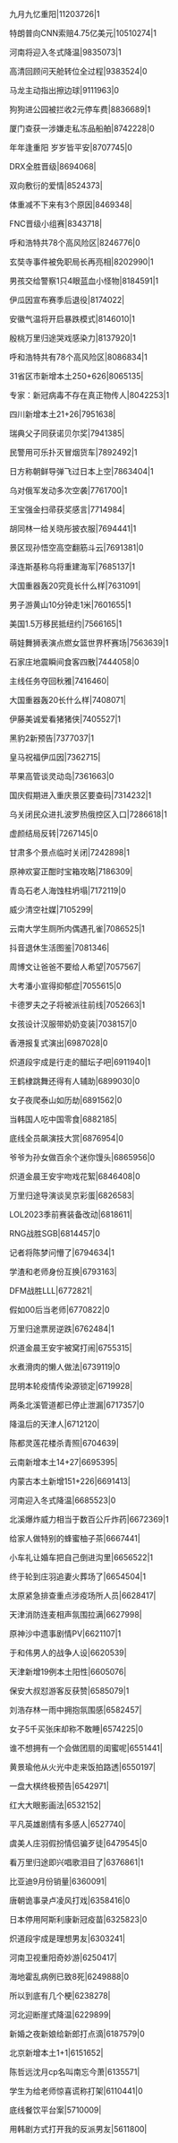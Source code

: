 九月九忆重阳|11203726|1

特朗普向CNN索赔4.75亿美元|10510274|1

河南将迎入冬式降温|9835073|1

高清回顾问天舱转位全过程|9383524|0

马龙主动指出擦边球|9111963|0

狗狗进公园被拦收2元停车费|8836689|1

厦门查获一涉嫌走私冻品船舶|8742228|0

年年逢重阳 岁岁皆平安|8707745|0

DRX全胜晋级|8694068|

双向敷衍的爱情|8524373|

体重减不下来有3个原因|8469348|

FNC晋级小组赛|8343718|

呼和浩特共78个高风险区|8246776|0

玄奘寺事件被免职局长再亮相|8202990|1

男孩交给警察1只4眼蓝血小怪物|8184591|1

伊瓜因宣布赛季后退役|8174022|

安徽气温将开启暴跌模式|8146010|1

殷桃万里归途哭戏感染力|8137920|1

呼和浩特共有78个高风险区|8086834|1

31省区市新增本土250+626|8065135|

专家：新冠病毒不存在真正物传人|8042253|1

四川新增本土21+26|7951638|

瑞典父子同获诺贝尔奖|7941385|

民警用可乐扑灭冒烟货车|7892492|1

日方称朝鲜导弹飞过日本上空|7863404|1

乌对俄军发动多次空袭|7761700|1

王宝强金扫帚获奖感言|7714984|

胡同林一给关晓彤披衣服|7694441|1

景区现孙悟空高空翻筋斗云|7691381|0

泽连斯基称乌将重建海军|7685137|1

大国重器轰20究竟长什么样|7631091|

男子游黄山10分钟走1米|7601655|1

美国1.5万移民抵纽约|7566165|1

萌娃舞狮表演点燃女篮世界杯赛场|7563639|1

石家庄地震瞬间食客四散|7444058|0

主线任务夺回秋雅|7416460|

大国重器轰20长什么样|7408071|

伊藤美诚爱看猪猪侠|7405527|1

黑豹2新预告|7377037|1

皇马祝福伊瓜因|7362715|

苹果高管谈灵动岛|7361663|0

国庆假期进入重庆景区要查码|7314232|1

乌关闭民众进扎波罗热俄控区入口|7286618|1

虚颜结局反转|7267145|0

甘肃多个景点临时关闭|7242898|1

原神欢宴正酣时宝箱攻略|7186309|

青岛石老人海蚀柱坍塌|7172119|0

威少清空社媒|7105299|

云南大学生厕所内偶遇孔雀|7086525|1

抖音退休生活图鉴|7081346|

周博文让爸爸不要给人希望|7057567|

大考潘小宣得抑郁症|7055615|0

卡德罗夫之子将被派往前线|7052663|1

女孩设计汉服带奶奶变装|7038157|0

香港报复式演出|6987028|0

炽道段宇成是行走的醋坛子吧|6911940|1

王鹤棣跳舞还得有人辅助|6899030|0

女子夜爬泰山如历劫|6891562|0

当韩国人吃中国零食|6882185|

底线全员飙演技大赏|6876954|0

爷爷为孙女做百余个迷你馒头|6865956|0

炽道金晨王安宇吻戏花絮|6846408|0

万里归途导演谈吴京彩蛋|6826583|

LOL2023季前赛装备改动|6818611|

RNG战胜SGB|6814457|0

记者将陈梦问懵了|6794634|1

学渣和老师身份互换|6793163|

DFM战胜LLL|6772821|

假如00后当老师|6770822|0

万里归途票房逆跌|6762484|1

炽道金晨王安宇被窝打闹|6755315|

水煮滑肉的懒人做法|6739119|0

昆明本轮疫情传染源锁定|6719928|

两条北溪管道都已停止泄漏|6717357|0

降温后的天津人|6712120|

陈都灵莲花楼杀青照|6704639|

云南新增本土14+27|6695395|

内蒙古本土新增151+226|6691413|

河南迎入冬式降温|6685523|0

北溪爆炸威力相当于数百公斤炸药|6672369|1

给家人做特别的蜂蜜柚子茶|6667441|

小车礼让婚车把自己倒进沟里|6656522|1

终于轮到庄羽追妻火葬场了|6654504|1

太原紧急排查重点涉疫场所人员|6628417|

天津消防连麦相声氛围拉满|6627998|

原神沙中遗事剧情PV|6621107|1

于和伟男人的战争人设|6620539|

天津新增19例本土阳性|6605076|

保安大叔怼游客反获赞|6585079|1

刘浩存林一雨中拥抱氛围感|6582457|

女子5千买张床却称不敢睡|6574225|0

谁不想拥有一个会做团扇的闺蜜呢|6551441|

黄景瑜他从火光中走来饭拍路透|6550197|

一盘大棋终极预告|6542971|

红大大眼影画法|6532152|

平凡英雄剧情有多感人|6527740|

虞美人庄羽假扮情侣骗歹徒|6479545|0

看万里归途即兴唱歌泪目了|6376861|1

比亚迪9月份销量|6360091|

唐朝诡事录卢凌风打戏|6358416|0

日本停用阿斯利康新冠疫苗|6325823|0

炽道段宇成是理想男友|6303241|

河南卫视重阳奇妙游|6250417|

海地霍乱病例已致8死|6249888|0

所以到底有几个梗|6238278|

河北迎断崖式降温|6229899|

新婚之夜新娘给新郎打点滴|6187579|0

北京新增本土1+1|6151652|

陈哲远沈月cp名叫南忘今萧|6135571|

学生为给老师惊喜谎称打架|6110441|0

底线餐饮平台案|5710009|

用韩剧方式打开我的反派男友|5611800|

